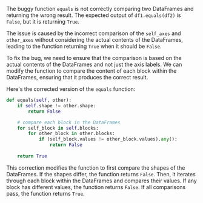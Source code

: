 The buggy function `equals` is not correctly comparing two DataFrames and returning the wrong result. The expected output of `df1.equals(df2)` is `False`, but it is returning `True`. 

The issue is caused by the incorrect comparison of the `self_axes` and `other_axes` without considering the actual contents of the DataFrames, leading to the function returning `True` when it should be `False`.

To fix the bug, we need to ensure that the comparison is based on the actual contents of the DataFrames and not just the axis labels. We can modify the function to compare the content of each block within the DataFrames, ensuring that it produces the correct result.

Here's the corrected version of the `equals` function:

```python
def equals(self, other):
    if self.shape != other.shape:
        return False

    # compare each block in the DataFrames
    for self_block in self.blocks:
        for other_block in other.blocks:
            if (self_block.values != other_block.values).any():
                return False
    
    return True
```

This correction modifies the function to first compare the shapes of the DataFrames. If the shapes differ, the function returns `False`. Then, it iterates through each block within the DataFrames and compares their values. If any block has different values, the function returns `False`. If all comparisons pass, the function returns `True`.